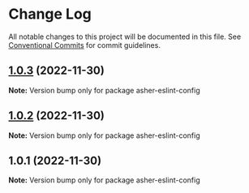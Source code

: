 # Change Log

All notable changes to this project will be documented in this file.
See [Conventional Commits](https://conventionalcommits.org) for commit guidelines.

## [1.0.3](https://github.com/skydream118/eslint-config/compare/v1.0.2...v1.0.3) (2022-11-30)

**Note:** Version bump only for package asher-eslint-config

## [1.0.2](https://github.com/skydream118/eslint-config/compare/v1.0.1...v1.0.2) (2022-11-30)

**Note:** Version bump only for package asher-eslint-config

## 1.0.1 (2022-11-30)

**Note:** Version bump only for package asher-eslint-config
